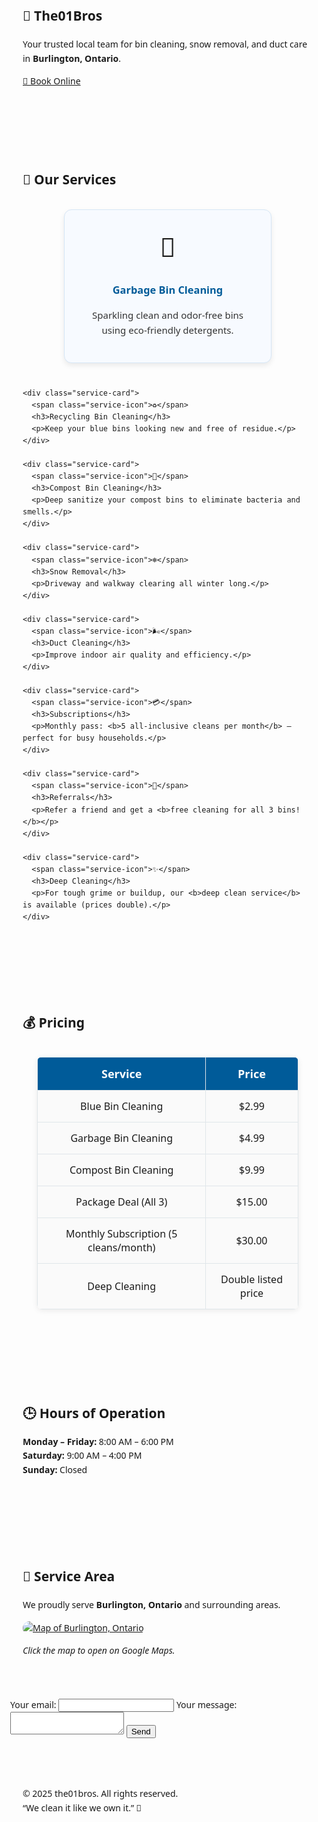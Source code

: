 <!-- the01bros GitHub Pages main site -->
<style>
  body {
    font-family: 'Segoe UI', sans-serif;
    line-height: 1.6;
    margin: 0;
  }
  section {
    padding: 50px 20px;
  }
/* Pricing: center visually and keep a tidy width */
.price-table-wrapper {
  text-align: center;     /* center inline/inline-table children */
  padding: 20px 0;
  width: 100%;
  box-sizing: border-box;
}

.price-table {
  display: inline-table;  /* lets text-align:center on the wrapper center the table */
  border-collapse: collapse;
  width: 600px;           /* ideal desktop width */
  max-width: 90%;         /* mobile-friendly */
  margin: 0;              /* spacing controlled by wrapper */
  background-color: #fff;
  box-shadow: 0 2px 10px rgba(0,0,0,0.08);
  border-radius: 8px;
  overflow: hidden;
}

.price-table th, .price-table td {
  border: 1px solid #e0e6ea;
  padding: 14px 16px;
  text-align: center;
}

.price-table th {
  background-color: #005b99;
  color: #fff;
  font-size: 18px;
}

.price-table td {
  background-color: #fafafa;
  font-size: 16px;
}


  /* ✅ New styling for services section */
  .services-container {
    display: flex;
    flex-wrap: wrap;
    justify-content: center;
    gap: 25px;
    margin-top: 30px;
  }

  .service-card {
    background-color: #f7faff;
    border: 1px solid #d6e6f5;
    border-radius: 12px;
    box-shadow: 0 4px 8px rgba(0,0,0,0.08);
    width: 280px;
    padding: 25px;
    text-align: center;
    transition: transform 0.2s, box-shadow 0.2s;
  }

  .service-card:hover {
    transform: translateY(-5px);
    box-shadow: 0 6px 14px rgba(0,0,0,0.12);
  }

  .service-icon {
    font-size: 42px;
    display: block;
    margin-bottom: 12px;
  }

  .service-card h3 {
    color: #005b99;
    margin-bottom: 10px;
  }

  .service-card p {
    font-size: 15px;
    color: #333;
  }
</style>

<section class="lightblue center">
  <h1>🧼 The01Bros</h1>
  <p>Your trusted local team for bin cleaning, snow removal, and duct care in <b>Burlington, Ontario</b>.</p>
  <a href="#book" class="button">📅 Book Online</a>
</section>

<!-- ✅ Updated "Our Services" section -->
<section class="white center">
  <h2>🧰 Our Services</h2>

  <div class="services-container">
    <div class="service-card">
      <span class="service-icon">🚮</span>
      <h3>Garbage Bin Cleaning</h3>
      <p>Sparkling clean and odor-free bins using eco-friendly detergents.</p>
    </div>

    <div class="service-card">
      <span class="service-icon">♻️</span>
      <h3>Recycling Bin Cleaning</h3>
      <p>Keep your blue bins looking new and free of residue.</p>
    </div>

    <div class="service-card">
      <span class="service-icon">🌿</span>
      <h3>Compost Bin Cleaning</h3>
      <p>Deep sanitize your compost bins to eliminate bacteria and smells.</p>
    </div>

    <div class="service-card">
      <span class="service-icon">❄️</span>
      <h3>Snow Removal</h3>
      <p>Driveway and walkway clearing all winter long.</p>
    </div>

    <div class="service-card">
      <span class="service-icon">🌬️</span>
      <h3>Duct Cleaning</h3>
      <p>Improve indoor air quality and efficiency.</p>
    </div>

    <div class="service-card">
      <span class="service-icon">💳</span>
      <h3>Subscriptions</h3>
      <p>Monthly pass: <b>5 all-inclusive cleans per month</b> — perfect for busy households.</p>
    </div>

    <div class="service-card">
      <span class="service-icon">🤝</span>
      <h3>Referrals</h3>
      <p>Refer a friend and get a <b>free cleaning for all 3 bins!</b></p>
    </div>

    <div class="service-card">
      <span class="service-icon">✨</span>
      <h3>Deep Cleaning</h3>
      <p>For tough grime or buildup, our <b>deep clean service</b> is available (prices double).</p>
    </div>
  </div>
</section>

<section class="lightblue">
  <h2 class="center">💰 Pricing</h2>
  <div class="price-table-wrapper">
    <table class="price-table">
      <tr><th>Service</th><th>Price</th></tr>
      <tr><td>Blue Bin Cleaning</td><td>$2.99</td></tr>
      <tr><td>Garbage Bin Cleaning</td><td>$4.99</td></tr>
      <tr><td>Compost Bin Cleaning</td><td>$9.99</td></tr>
      <tr><td>Package Deal (All 3)</td><td>$15.00</td></tr>
      <tr><td>Monthly Subscription (5 cleans/month)</td><td>$30.00</td></tr>
      <tr><td>Deep Cleaning</td><td>Double listed price</td></tr>
    </table>
  </div>
</section>




<section class="white center">
  <h2>🕒 Hours of Operation</h2>
  <p><b>Monday – Friday:</b> 8:00 AM – 6:00 PM<br>
     <b>Saturday:</b> 9:00 AM – 4:00 PM<br>
     <b>Sunday:</b> Closed</p>
</section>

<section class="lightblue center">
  <h2>📍 Service Area</h2>
  <p>We proudly serve <b>Burlington, Ontario</b> and surrounding areas.</p>
  <a href="https://www.google.com/maps/place/Burlington,+Ontario" target="_blank">
    <img src="https://maps.googleapis.com/maps/api/staticmap?center=Burlington,Ontario&zoom=12&size=600x300&key=YOUR_API_KEY" 
         alt="Map of Burlington, Ontario" style="border-radius:12px;max-width:90%;"/>
  </a>
  <p><i>Click the map to open on Google Maps.</i></p>
</section>

<!-- ✅ Booking Form -->
<form
  action="https://formspree.io/f/xnngzglz"
  method="POST"
>
  <label>
    Your email:
    <input type="email" name="email">
  </label>
  <label>
    Your message:
    <textarea name="message"></textarea>
  </label>
  <!-- your other form fields go here -->
  <button type="submit">Send</button>
</form>

<section class="lightblue center">
  <p>© 2025 the01bros. All rights reserved.<br>
  “We clean it like we own it.” 🧢</p>
</section>
